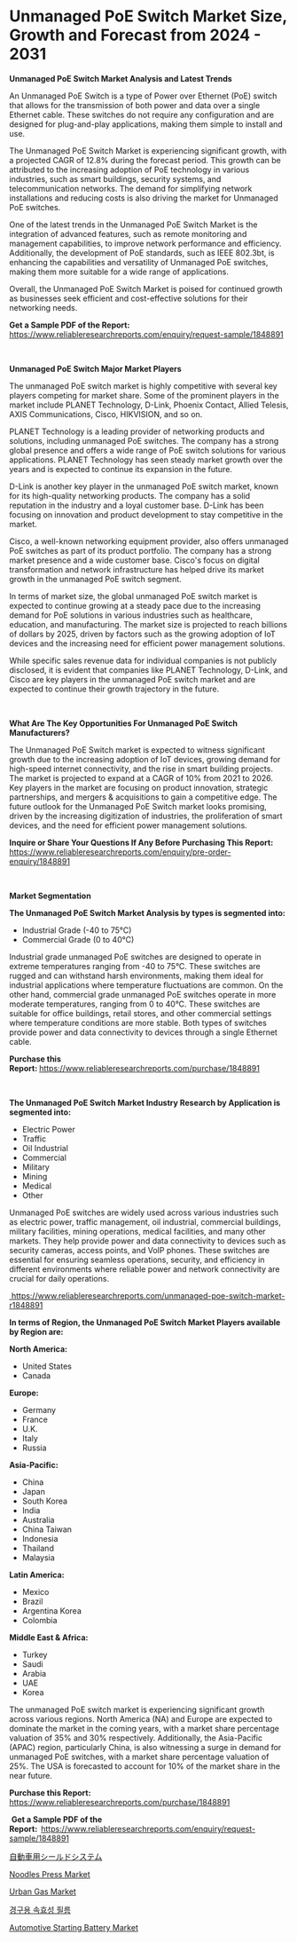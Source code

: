 <p><h1>Unmanaged PoE Switch Market Size, Growth and Forecast from 2024 - 2031</h1></p><p><strong>Unmanaged PoE Switch Market Analysis and Latest Trends</strong></p>
<p><p>An Unmanaged PoE Switch is a type of Power over Ethernet (PoE) switch that allows for the transmission of both power and data over a single Ethernet cable. These switches do not require any configuration and are designed for plug-and-play applications, making them simple to install and use.</p><p>The Unmanaged PoE Switch Market is experiencing significant growth, with a projected CAGR of 12.8% during the forecast period. This growth can be attributed to the increasing adoption of PoE technology in various industries, such as smart buildings, security systems, and telecommunication networks. The demand for simplifying network installations and reducing costs is also driving the market for Unmanaged PoE switches.</p><p>One of the latest trends in the Unmanaged PoE Switch Market is the integration of advanced features, such as remote monitoring and management capabilities, to improve network performance and efficiency. Additionally, the development of PoE standards, such as IEEE 802.3bt, is enhancing the capabilities and versatility of Unmanaged PoE switches, making them more suitable for a wide range of applications.</p><p>Overall, the Unmanaged PoE Switch Market is poised for continued growth as businesses seek efficient and cost-effective solutions for their networking needs.</p></p>
<p><strong>Get a Sample PDF of the Report:&nbsp;</strong> <a href="https://www.reliableresearchreports.com/enquiry/request-sample/1848891">https://www.reliableresearchreports.com/enquiry/request-sample/1848891</a></p>
<p>&nbsp;</p>
<p><strong>Unmanaged PoE Switch Major Market Players</strong></p>
<p><p>The unmanaged PoE switch market is highly competitive with several key players competing for market share. Some of the prominent players in the market include PLANET Technology, D-Link, Phoenix Contact, Allied Telesis, AXIS Communications, Cisco, HIKVISION, and so on.</p><p>PLANET Technology is a leading provider of networking products and solutions, including unmanaged PoE switches. The company has a strong global presence and offers a wide range of PoE switch solutions for various applications. PLANET Technology has seen steady market growth over the years and is expected to continue its expansion in the future.</p><p>D-Link is another key player in the unmanaged PoE switch market, known for its high-quality networking products. The company has a solid reputation in the industry and a loyal customer base. D-Link has been focusing on innovation and product development to stay competitive in the market.</p><p>Cisco, a well-known networking equipment provider, also offers unmanaged PoE switches as part of its product portfolio. The company has a strong market presence and a wide customer base. Cisco's focus on digital transformation and network infrastructure has helped drive its market growth in the unmanaged PoE switch segment.</p><p>In terms of market size, the global unmanaged PoE switch market is expected to continue growing at a steady pace due to the increasing demand for PoE solutions in various industries such as healthcare, education, and manufacturing. The market size is projected to reach billions of dollars by 2025, driven by factors such as the growing adoption of IoT devices and the increasing need for efficient power management solutions.</p><p>While specific sales revenue data for individual companies is not publicly disclosed, it is evident that companies like PLANET Technology, D-Link, and Cisco are key players in the unmanaged PoE switch market and are expected to continue their growth trajectory in the future.</p></p>
<p>&nbsp;</p>
<p><strong>What Are The Key Opportunities For Unmanaged PoE Switch Manufacturers?</strong></p>
<p><p>The Unmanaged PoE Switch market is expected to witness significant growth due to the increasing adoption of IoT devices, growing demand for high-speed internet connectivity, and the rise in smart building projects. The market is projected to expand at a CAGR of 10% from 2021 to 2026. Key players in the market are focusing on product innovation, strategic partnerships, and mergers & acquisitions to gain a competitive edge. The future outlook for the Unmanaged PoE Switch market looks promising, driven by the increasing digitization of industries, the proliferation of smart devices, and the need for efficient power management solutions.</p></p>
<p><strong>Inquire or Share Your Questions If Any Before Purchasing This Report:</strong> <a href="https://www.reliableresearchreports.com/enquiry/pre-order-enquiry/1848891">https://www.reliableresearchreports.com/enquiry/pre-order-enquiry/1848891</a></p>
<p>&nbsp;</p>
<p><strong>Market Segmentation</strong></p>
<p><strong>The Unmanaged PoE Switch Market Analysis by types is segmented into:</strong></p>
<p><ul><li>Industrial Grade (-40 to 75°C)</li><li>Commercial Grade (0 to 40°C)</li></ul></p>
<p><p>Industrial grade unmanaged PoE switches are designed to operate in extreme temperatures ranging from -40 to 75°C. These switches are rugged and can withstand harsh environments, making them ideal for industrial applications where temperature fluctuations are common. On the other hand, commercial grade unmanaged PoE switches operate in more moderate temperatures, ranging from 0 to 40°C. These switches are suitable for office buildings, retail stores, and other commercial settings where temperature conditions are more stable. Both types of switches provide power and data connectivity to devices through a single Ethernet cable.</p></p>
<p><strong>Purchase this Report:&nbsp;</strong><a href="https://www.reliableresearchreports.com/purchase/1848891">https://www.reliableresearchreports.com/purchase/1848891</a></p>
<p>&nbsp;</p>
<p><strong>The Unmanaged PoE Switch Market Industry Research by Application is segmented into:</strong></p>
<p><ul><li>Electric Power</li><li>Traffic</li><li>Oil Industrial</li><li>Commercial</li><li>Military</li><li>Mining</li><li>Medical</li><li>Other</li></ul></p>
<p><p>Unmanaged PoE switches are widely used across various industries such as electric power, traffic management, oil industrial, commercial buildings, military facilities, mining operations, medical facilities, and many other markets. They help provide power and data connectivity to devices such as security cameras, access points, and VoIP phones. These switches are essential for ensuring seamless operations, security, and efficiency in different environments where reliable power and network connectivity are crucial for daily operations.</p></p>
<p><a href="https://www.reliableresearchreports.com/unmanaged-poe-switch-market-r1848891">&nbsp;https://www.reliableresearchreports.com/unmanaged-poe-switch-market-r1848891</a></p>
<p><strong>In terms of Region, the Unmanaged PoE Switch Market Players available by Region are:</strong></p>
<p>
    <p> <strong> North America: </strong>
        <ul>
            <li>United States</li>
            <li>Canada</li>
        </ul>
        </p> 
    <p> <strong> Europe: </strong>
        <ul>
            <li>Germany</li>
            <li>France</li>
            <li>U.K.</li>
            <li>Italy</li>
            <li>Russia</li>
        </ul>
        </p> 
    <p> <strong> Asia-Pacific: </strong>
        <ul>
            <li>China</li>
            <li>Japan</li>
            <li>South Korea</li>
            <li>India</li>
            <li>Australia</li>
            <li>China Taiwan</li>
            <li>Indonesia</li>
            <li>Thailand</li>
            <li>Malaysia</li>
        </ul>
        </p> 
    <p> <strong> Latin America: </strong>
        <ul>
            <li>Mexico</li>
            <li>Brazil</li>
            <li>Argentina Korea</li>
            <li>Colombia</li>
        </ul>
        </p> 
    <p> <strong> Middle East & Africa: </strong>
        <ul>
            <li>Turkey</li>
            <li>Saudi</li>
            <li>Arabia</li>
            <li>UAE</li>
            <li>Korea</li>
        </ul>
    </p>
    </p>
<p><p>The unmanaged PoE switch market is experiencing significant growth across various regions. North America (NA) and Europe are expected to dominate the market in the coming years, with a market share percentage valuation of 35% and 30% respectively. Additionally, the Asia-Pacific (APAC) region, particularly China, is also witnessing a surge in demand for unmanaged PoE switches, with a market share percentage valuation of 25%. The USA is forecasted to account for 10% of the market share in the near future.</p></p>
<p><strong>Purchase this Report: </strong><a href="https://www.reliableresearchreports.com/purchase/1848891">https://www.reliableresearchreports.com/purchase/1848891</a></p>
<p>&nbsp;<strong>Get a Sample PDF of the Report:&nbsp;&nbsp;</strong><a href="https://www.reliableresearchreports.com/enquiry/request-sample/1848891">https://www.reliableresearchreports.com/enquiry/request-sample/1848891</a></p>
<p><strong></strong></p>
<p><p><a href="https://github.com/reliezer65/Market-Research-Report-List-1/blob/main/2077530151598.md">自動車用シールドシステム</a></p><p><a href="https://issuu.com/reportprime-2/docs/noodles-press-market-size-2030.pptx">Noodles Press Market</a></p><p><a href="https://github.com/nicholepatriciadoylenwnrjr0/Market-Research-Report-List-3/blob/main/urban-gas-market.md">Urban Gas Market</a></p><p><a href="https://github.com/LoganRew1964/Market-Research-Report-List-1/blob/main/8756763161520.md">경구용 속효성 필름</a></p><p><a href="https://github.com/ayamgoreng5458/Market-Research-Report-List-1/blob/main/automotive-starting-battery-market.md">Automotive Starting Battery Market</a></p></p>